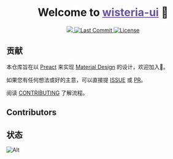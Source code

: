 <h1 align="center">Welcome to <a href="https://wisteria-ui.github.io/wisteria-ui" style="color:#6750A4">wisteria-ui</a> 👋</h1>
<p align="center">
  <a href="https://preactjs.com">
    <img src="https://img.shields.io/badge/%3C%2F%3E-Preact-673ab8" />
  </a>
  <a href="https://github.com/wisteria-ui/wisteria-ui/commits">
    <img alt="Last Commit" src="https://img.shields.io/github/last-commit/wisteria-ui/wisteria-ui" />
  </a>
  <a href="https://github.com/wisteria-ui/wisteria-ui/blob/main/LICENSE">
    <img alt="License" src="https://img.shields.io/github/license/wisteria-ui/wisteria-ui" />
  </a>
</p>

## 贡献

本仓库旨在以 [Preact](https://preactjs.com) 来实现 [Material Design](https://m3.material.io) 的设计，欢迎加入👋。

如果您有任何想法或好的主意，可以直接提 [ISSUE](https://github.com/wisteria-ui/wisteria-ui/issues) 或 [PR](https://github.com/wisteria-zone/wisteria-ui/pulls)。

阅读 [CONTRIBUTING](https://github.com/wisteria-ui/wisteria-ui/blob/main/CONTRIBUTING.md) 了解流程。

## Contributors

<!-- ALL-CONTRIBUTORS-LIST:START - Do not remove or modify this section -->
<!-- prettier-ignore-start -->
<!-- markdownlint-disable -->

<!-- markdownlint-restore -->
<!-- prettier-ignore-end -->

<!-- ALL-CONTRIBUTORS-LIST:END -->

## 状态

![Alt](https://repobeats.axiom.co/api/embed/3f26eab41c4367a0e2f362681b547231a8253640.svg 'Repobeats analytics image')

